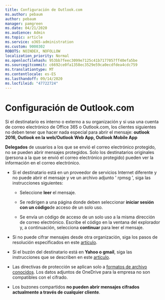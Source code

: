 ```yaml
---
title: Configuración de Outlook.com
ms.author: pebaum
author: pebaum
manager: pamgreen
ms.date: 04/21/2020
ms.audience: Admin
ms.topic: article
ms.service: o365-administration
ms.custom: 9000302
ROBOTS: NOINDEX, NOFOLLOW
localization_priority: Normal
ms.openlocfilehash: 953bb7feec3099e7125c41b7177057ff40efa5be
ms.sourcegitcommit: c6692ce0fa1358ec3529e59ca0ecdfdea4cdc759
ms.translationtype: MT
ms.contentlocale: es-ES
ms.lasthandoff: 09/14/2020
ms.locfileid: "47722724"
---
```

# <a name="settings-in-outlookcom"></a>Configuración de Outlook.com

Si el destinatario es interno o externo a su organización y si usa una cuenta de correo electrónico de Office 365 o Outlook.com, los clientes siguientes no deben tener que hacer nada especial para abrir el mensaje: **outlook 2016, Outlook en la web/Outlook Web App, Outlook Mobile App**

**Delegados** de usuarios a los que se envió el correo electrónico protegido, no se pueden abrir mensajes protegidos. Solo los destinatarios originales (persona a la que se envió el correo electrónico protegido) pueden ver la información en el correo electrónico.

- Si el destinatario está en un proveedor de servicios Internet diferente y &nbsp; no puede abrir el mensaje y ve un archivo adjunto ' rpmsg ', siga las instrucciones siguientes:
    
    - Seleccione **leer** el mensaje.
    
    - Se redirigen a una página donde deben seleccionar **iniciar sesión con un código**de acceso de un solo uso.
    
    - Se envía un código de acceso de un solo uso a la misma dirección de correo electrónico. Escribe el código en la ventana del explorador y, a continuación, selecciona **continuar** para leer el mensaje.

- Si no puede cifrar mensajes desde otra organización, siga los pasos de resolución especificados en este [artículo](https://support.office.com/article/known-issues-opening-irm-protected-emails-sent-from-users-in-other-office-365-organizations-0dec0593-a05d-4aa2-8445-9311ebab3164).

- Si el buzón del destinatario está en **Yahoo o gmail**, siga las instrucciones que </span> se describen en este [artículo](https://support.office.com/article/how-do-i-open-a-protected-message-1157a286-8ecc-4b1e-ac43-2a608fbf3098).

- Las directivas de protección se aplican solo a [formatos de archivo conocidos](https://docs.microsoft.com/azure/information-protection/rms-client/client-admin-guide-file-types). Los datos adjuntos de OneDrive para la empresa no son compatibles con el cifrado.

- Los buzones compartidos **no pueden abrir mensajes cifrados actualmente a través de cualquier cliente**. 
